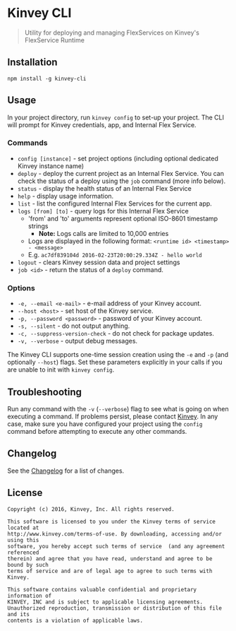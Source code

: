 # Kinvey CLI
> Utility for deploying and managing FlexServices on Kinvey's FlexService Runtime

## Installation
`npm install -g kinvey-cli`

## Usage
In your project directory, run `kinvey config` to set-up your project. The CLI will prompt for Kinvey credentials, app, and Internal Flex Service.

### Commands
* `config [instance]` - set project options (including optional dedicated Kinvey instance name)
* `deploy` - deploy the current project as an Internal Flex Service. You can check the status of a deploy using the `job` command (more info below).
* `status` - display the health status of an Internal Flex Service
* `help` - display usage information.
* `list` - list the configured Internal Flex Services for the current app.
* `logs [from] [to]` - query logs for this Internal Flex Service
  * 'from' and 'to' arguments represent optional ISO-8601 timestamp strings
    * **Note:** Logs calls are limited to 10,000 entries
  * Logs are displayed in the following format: `<runtime id> <timestamp> - <message>`
  * E.g. `ac7df839104d 2016-02-23T20:00:29.334Z - hello world`
* `logout` - clears Kinvey session data and project settings
* `job <id>` - return the status of a `deploy` command.

### Options
* `-e, --email <e-mail>` - e-mail address of your Kinvey account.
* `--host <host>` - set host of the Kinvey service.
* `-p, --password <password>` - password of your Kinvey account.
* `-s, --silent` - do not output anything.
* `-c, --suppress-version-check` - do not check for package updates.
* `-v, --verbose` - output debug messages.

The Kinvey CLI supports one-time session creation using the `-e` and `-p` (and optionally `--host`) flags. Set these parameters explicitly in your calls if you are unable to init with `kinvey config`.

## Troubleshooting
Run any command with the `-v` (`--verbose`) flag to see what is going on when executing a command. If problems persist, please contact [Kinvey](http://support.kinvey.com). In any case, make sure you have configured your project using the `config` command before attempting to execute any other commands.

## Changelog
See the [Changelog](./CHANGELOG.md) for a list of changes.

## License
    Copyright (c) 2016, Kinvey, Inc. All rights reserved.

    This software is licensed to you under the Kinvey terms of service located at
    http://www.kinvey.com/terms-of-use. By downloading, accessing and/or using this
    software, you hereby accept such terms of service  (and any agreement referenced
    therein) and agree that you have read, understand and agree to be bound by such
    terms of service and are of legal age to agree to such terms with Kinvey.

    This software contains valuable confidential and proprietary information of
    KINVEY, INC and is subject to applicable licensing agreements.
    Unauthorized reproduction, transmission or distribution of this file and its
    contents is a violation of applicable laws.